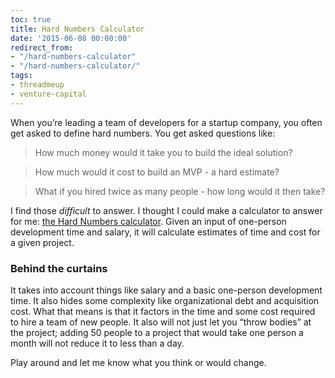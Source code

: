 ```yaml
---
toc: true
title: Hard Numbers Calculator
date: '2015-06-08 00:00:00'
redirect_from:
- "/hard-numbers-calculator"
- "/hard-numbers-calculator/"
tags:
- threadmeup
- venture-capital
---
```


When you’re leading a team of developers for a startup company, you often get asked to define hard numbers. You get asked questions like:

> How much money would it take you to build the ideal solution?

> How much would it cost to build an MVP - a hard estimate?

> What if you hired twice as many people - how long would it then take?

I find those _difficult_ to answer. I thought I could make a calculator to answer for me: [the Hard Numbers calculator](https://ghpages.joshbeckman.org/hard-numbers). Given an input of one-person development time and salary, it will calculate estimates of time and cost for a given project.

### Behind the curtains

It takes into account things like salary and a basic one-person development time. It also hides some complexity like organizational debt and acquisition cost. What that means is that it factors in the time and some cost required to hire a team of new people. It also will not just let you “throw bodies” at the project; adding 50 people to a project that would take one person a month will not reduce it to less than a day.

Play around and let me know what you think or would change.

